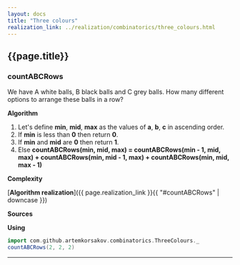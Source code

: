 ```yaml
---
layout: docs
title: "Three colours"
realization_link: ../realization/combinatorics/three_colours.html
---
```


## {{page.title}}

### countABCRows
We have A white balls, B black balls and C grey balls.
How many different options to arrange these balls in a row?

**Algorithm**
1. Let's define **min**, **mid**, **max** as the values of **a**, **b**, **c** in ascending order.
2. If **min** is less than **0** then return **0**.
3. If **min** and **mid** are **0** then return **1**.
4. Else **countABCRows(min, mid, max) = countABCRows(min - 1, mid, max) + countABCRows(min, mid - 1, max) + countABCRows(min, mid, max - 1)**

**Complexity**
     
[**Algorithm realization**]({{ page.realization_link }}{{ "#countABCRows" | downcase }})

**Sources** 

**Using**
```scala mdoc
import com.github.artemkorsakov.combinatorics.ThreeColours._
countABCRows(2, 2, 2)
```

---